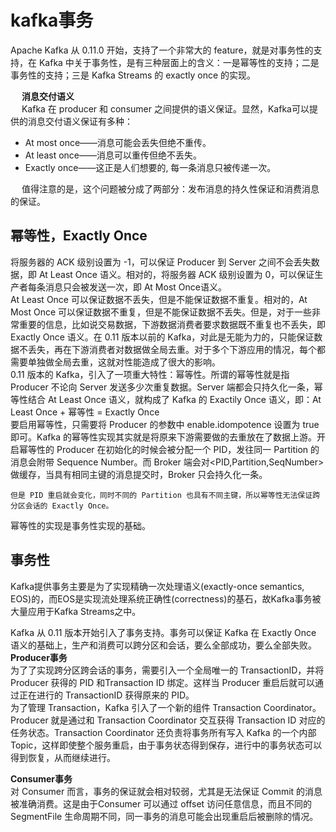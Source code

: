 

# kafka事务  

<!-- 
Kafka Exactly Once 语义与事务机制原理
https://blog.csdn.net/BeiisBei/article/details/104737298


https://www.cnblogs.com/wangzhuxing/p/10125437.html
https://www.cnblogs.com/middleware/p/9477133.html
-->
Apache Kafka 从 0.11.0 开始，支持了一个非常大的 feature，就是对事务性的支持，在 Kafka 中关于事务性，是有三种层面上的含义：一是幂等性的支持；二是事务性的支持；三是 Kafka Streams 的 exactly once 的实现。  

&emsp; **消息交付语义**    
&emsp; Kafka 在 producer 和 consumer 之间提供的语义保证。显然，Kafka可以提供的消息交付语义保证有多种：  

* At most once——消息可能会丢失但绝不重传。
* At least once——消息可以重传但绝不丢失。
* Exactly once——这正是人们想要的, 每一条消息只被传递一次。

&emsp; 值得注意的是，这个问题被分成了两部分：发布消息的持久性保证和消费消息的保证。  


## 幂等性，Exactly Once  
<!-- 
http://matt33.com/2018/10/24/kafka-idempotent/

**精准一次（幂等性），保证数据不重复**  
Ack设置为-1，则可以保证数据不丢失，但是会出现数据重复（at least once）

Ack设置为0，则可以保证数据不重复，但是不能保证数据不丢失（at most once）

但是如果鱼和熊掌兼得，该怎么办？这个时候就就引入了Exactl once（精准一次）

 

在0.11版本后，引入幂等性解决kakfa集群内部的数据重复，在0.11版本之前，在消费者处自己做处理

如果启用了幂等性，则ack默认就是-1，kafka就会为每个生产者分配一个pid，并未每条消息分配seqnumber，如果pid、partition、seqnumber三者一样，则kafka认为是重复数据，就不会落盘保存；但是如果生产者挂掉后，也会出现有数据重复的现象；所以幂等性解决在单次会话的单个分区的数据重复，但是在分区间或者跨会话的是数据重复的是无法解决的
-->

将服务器的 ACK 级别设置为 -1，可以保证 Producer 到 Server 之间不会丢失数据，即 At Least Once 语义。相对的，将服务器 ACK 级别设置为 0，可以保证生产者每条消息只会被发送一次，即 At Most Once语义。  
At Least Once 可以保证数据不丢失，但是不能保证数据不重复。相对的，At Most Once 可以保证数据不重复，但是不能保证数据不丢失。但是，对于一些非常重要的信息，比如说交易数据，下游数据消费者要求数据既不重复也不丢失，即 Exactly Once 语义。在 0.11 版本以前的 Kafka，对此是无能为力的，只能保证数据不丢失，再在下游消费者对数据做全局去重。对于多个下游应用的情况，每个都需要单独做全局去重，这就对性能造成了很大的影响。  
0.11 版本的 Kafka，引入了一项重大特性：幂等性。所谓的幂等性就是指 Producer 不论向 Server 发送多少次重复数据。Server 端都会只持久化一条，幂等性结合 At Least Once 语义，就构成了 Kafka 的 Exactily Once 语义，即：At Least Once + 幂等性 = Exactly Once  
要启用幂等性，只需要将 Producer 的参数中 enable.idompotence 设置为 true 即可。Kafka 的幂等性实现其实就是将原来下游需要做的去重放在了数据上游。开启幂等性的 Producer 在初始化的时候会被分配一个 PID，发往同一 Partition 的消息会附带 Sequence Number。而 Broker 端会对\<PID,Partition,SeqNumber> 做缓存，当具有相同主键的消息提交时，Broker 只会持久化一条。  

    但是 PID 重启就会变化，同时不同的 Partition 也具有不同主键，所以幂等性无法保证跨分区会话的 Exactly Once。


幂等性的实现是事务性实现的基础。  



## 事务性  
<!-- 
http://matt33.com/2018/11/04/kafka-transaction/

https://www.jianshu.com/p/64c93065473e
https://blog.csdn.net/mlljava1111/article/details/81180351
-->

Kafka提供事务主要是为了实现精确一次处理语义(exactly-once semantics, EOS)的，而EOS是实现流处理系统正确性(correctness)的基石，故Kafka事务被大量应用于Kafka Streams之中。  

Kafka 从 0.11 版本开始引入了事务支持。事务可以保证 Kafka 在 Exactly Once 语义的基础上，生产和消费可以跨分区和会话，要么全部成功，要么全部失败。  
**Producer事务**  
为了了实现跨分区跨会话的事务，需要引入一个全局唯一的 TransactionID，并将 Producer 获得的 PID 和Transaction ID 绑定。这样当 Producer 重启后就可以通过正在进行的 TransactionID 获得原来的 PID。  
为了管理 Transaction，Kafka 引入了一个新的组件 Transaction Coordinator。Producer 就是通过和 Transaction Coordinator 交互获得 Transaction ID 对应的任务状态。Transaction Coordinator 还负责将事务所有写入 Kafka 的一个内部 Topic，这样即使整个服务重启，由于事务状态得到保存，进行中的事务状态可以得到恢复，从而继续进行。  

**Consumer事务**  
对 Consumer 而言，事务的保证就会相对较弱，尤其是无法保证 Commit 的消息被准确消费。这是由于Consumer 可以通过 offset 访问任意信息，而且不同的 SegmentFile 生命周期不同，同一事务的消息可能会出现重启后被删除的情况。

